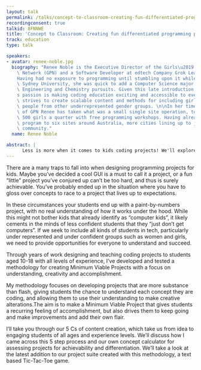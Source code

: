 ```yaml
---
layout: talk
permalink: /talks/concept-to-classroom-creating-fun-differentiated-programming-projects
recordingconsent: true
talkid: 8FNNWE
title: 'Concept to Classroom: Creating fun differentiated programming projects'
track: education
type: talk

speakers:
- avatar: renee-noble.jpg
  biography: "Renee Noble is the Executive Director of the Girls\u2019 Programming\
    \ Network (GPN) and a Software Developer at edtech Company Grok Learning. \n\n\
    Having had no exposure to programming until stumbling upon it while studying at\
    \ Sydney University, she was quick to add a Computer Science major to her Chemical\
    \ Engineering and Chemistry pursuits. Given this late introduction to tech, Renee\u2019\
    s passion is making coding education exciting and accessible to everyone. She\
    \ strives to create scalable content and methods for including girls, women, and\
    \ people from other underrepresented gender groups. \n\nIn her time at the helm\
    \ of GPN Renee has taken what was a small single site operation, to providing\
    \ 500 girls a quarter with free programming workshops. Having already spread the\
    \ program to six sites around Australia, more cities lining up to join the GPN\
    \ community."
  name: Renee Noble

abstract: | 
      Less is more when it comes to kids coding projects! We'll explore a tried and tested method for creating Minimum Viable Projects, used around Australia to teach kids to code. See how we create fun, challenging, differentiated projects for all abilities with this 5 step process & concept calculator.
---
```


There are a many traps to fall into when designing programming projects for kids. Maybe you’ve decided a cool GUI is a must to call it a project, or a fun “little” project you’ve conjured up can’t be too hard, and thus is surely achievable. You’ve probably ended up in the situation where you have to gloss over concepts to race to a project that lives up to expectations. 
						
In these circumstances your students end up with a paint-by-numbers project, with no real understanding of how it works under the hood. While this might not bother kids that already identify as “computer kids”, it likely cements in the minds of less confident students that they “just don’t get computers”. If we seek to include all kinds of students in tech, particularly under represented and under confident groups such as women and girls, we need to provide opportunities for everyone to understand and succeed.

Through years of work designing and teaching coding projects to students aged 10-18 with all levels of experience, I’ve developed and tested a methodology for creating Minimum Viable Projects with a focus on understanding, creativity and accomplishment. 

My methodology focuses on developing projects that are more substance than flash, giving students the chance to understand each concept they are coding, and allowing them to use their understanding to make creative alterations.The aim is to make a Minimum Viable Project that gives students a recurring feeling of accomplishment, but also drives them to keep going and make improvements and add their own flair.

I’ll take you through our 5 Cs of content creation, which take us from idea to engaging students of all ages and experience levels. We’ll discuss how I came across this 5 step process and our own concept calculator for assessing projects for achievability and differentiation. We’ll take a look at the latest addition to our project suite created with this methodology, a text based Tic-Tac-Toe game.
